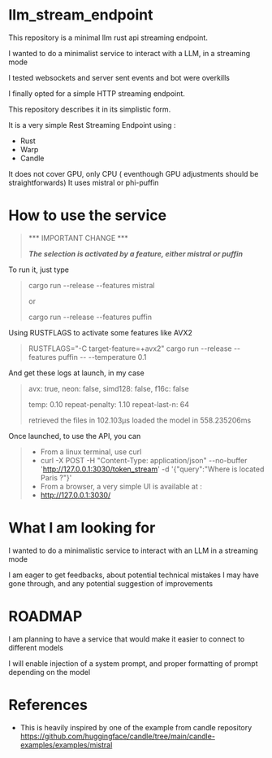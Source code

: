 # llm_stream_endpoint
This repository is a minimal llm rust api streaming endpoint.

I wanted to do a minimalist service to interact with a LLM, in a streaming mode

I tested websockets and server sent events and bot were overkills

I finally opted for a simple HTTP streaming endpoint.

This repository describes it in its simplistic form.

It is a very simple Rest Streaming Endpoint using :
* Rust
* Warp
* Candle

It does not cover GPU, only CPU ( eventhough GPU adjustments should be straightforwards)
It uses mistral or phi-puffin


# How to use the service

>*** IMPORTANT CHANGE ***
>
>***The selection is activated by a feature, either mistral or puffin***


To run it, just type
> cargo run --release --features mistral
> 
> or
> 
> cargo run --release --features puffin

Using RUSTFLAGS to activate some features like AVX2
> RUSTFLAGS="-C target-feature=+avx2" cargo run --release --features puffin  -- --temperature 0.1

And get these logs at launch, in my case
> avx: true, neon: false, simd128: false, f16c: false
>
> temp: 0.10 repeat-penalty: 1.10 repeat-last-n: 64
>
> retrieved the files in 102.103µs
> loaded the model in 558.235206ms


Once launched, to use the API, you can
> * From a linux terminal, use curl
>  * curl -X POST -H "Content-Type: application/json" --no-buffer 'http://127.0.0.1:3030/token_stream' -d '{"query":"Where is located Paris ?"}'
> * From a browser, a very simple UI is available at :
>  * http://127.0.0.1:3030/

  
# What I am looking for

I wanted to do a minimalistic service to interact with an LLM in a streaming mode

I am eager to get feedbacks, about potential technical mistakes I may have gone through, and any potential suggestion of improvements


# ROADMAP
I am planning to have a service that would make it easier to connect to different models

I will enable injection of a system prompt, and proper formatting of prompt depending on the model


# References
* This is heavily inspired by one of the example from candle repository
https://github.com/huggingface/candle/tree/main/candle-examples/examples/mistral
